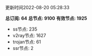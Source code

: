 更新时间2022-08-20 05:28:33

**总订阅: 64**
**总节点: 9100**
**有效节点: 1925**
- ss节点: 235
- v2ray节点: 1627
- trojan节点: 61
- ssr节点: 2
